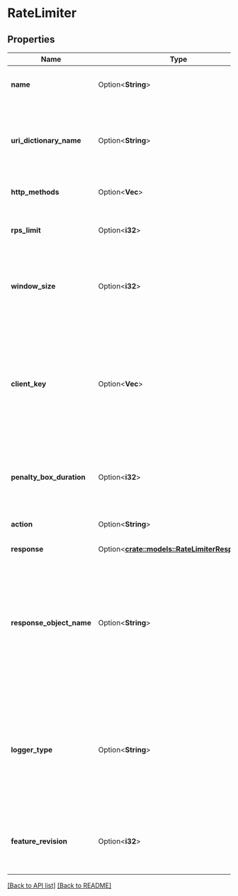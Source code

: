 # RateLimiter

## Properties

Name | Type | Description | Notes
------------ | ------------- | ------------- | -------------
**name** | Option<**String**> | A human readable name for the rate limiting rule. | 
**uri_dictionary_name** | Option<**String**> | The name of an Edge Dictionary containing URIs as keys. If not defined or `null`, all origin URIs will be rate limited. | 
**http_methods** | Option<**Vec<String>**> | Array of HTTP methods to apply rate limiting to. | 
**rps_limit** | Option<**i32**> | Upper limit of requests per second allowed by the rate limiter. | 
**window_size** | Option<**i32**> | Number of seconds during which the RPS limit must be exceeded in order to trigger a violation. | 
**client_key** | Option<**Vec<String>**> | Array of VCL variables used to generate a counter key to identify a client. Example variables include `req.http.Fastly-Client-IP`, `req.http.User-Agent`, or a custom header like `req.http.API-Key`. | 
**penalty_box_duration** | Option<**i32**> | Length of time in minutes that the rate limiter is in effect after the initial violation is detected. | 
**action** | Option<**String**> | The action to take when a rate limiter violation is detected. | 
**response** | Option<[**crate::models::RateLimiterResponse1**](RateLimiterResponse1.md)> |  | 
**response_object_name** | Option<**String**> | Name of existing response object. Required if `action` is `response_object`. Note that the rate limiter response is only updated to reflect the response object content when saving the rate limiter configuration. | 
**logger_type** | Option<**String**> | Name of the type of logging endpoint to be used when action is `log_only`. The logging endpoint type is used to determine the appropriate log format to use when emitting log entries. | 
**feature_revision** | Option<**i32**> | Revision number of the rate limiting feature implementation. Defaults to the most recent revision. | 

[[Back to API list]](../README.md#documentation-for-api-endpoints) [[Back to README]](../README.md)



